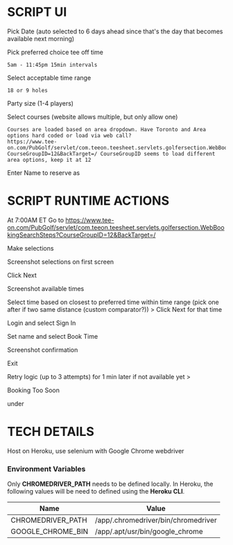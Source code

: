 SCRIPT UI
========

Pick Date (auto selected to 6 days ahead since that's the day that becomes available next morning)

Pick preferred choice tee off time

    5am - 11:45pm 15min intervals

Select acceptable time range

	18 or 9 holes

Party size (1-4 players)

Select courses (website allows multiple, but only allow one)
	 
	Courses are loaded based on area dropdown. Have Toronto and Area options hard coded or load via web call?
	https://www.tee-on.com/PubGolf/servlet/com.teeon.teesheet.servlets.golfersection.WebBookingSearchSteps?CourseGroupID=12&BackTarget=/ CourseGroupID seems to load different area options, keep it at 12

Enter Name to reserve as

SCRIPT RUNTIME ACTIONS
=========

At 7:00AM ET Go to https://www.tee-on.com/PubGolf/servlet/com.teeon.teesheet.servlets.golfersection.WebBookingSearchSteps?CourseGroupID=12&BackTarget=/

Make selections

Screenshot selections on first screen

Click Next

Screenshot available times

Select time based on closest to preferred time within time range (pick one after if two same distance (custom comparator?))
	> Click Next for that time

Login and select Sign In

Set name and select Book Time

Screenshot confirmation

Exit

Retry logic (up to 3 attempts) for 1 min later if not available yet
	> <p class="title">Booking Too Soon</p> under <div class="search-results-tee-times-message double-wide DVGC-message-box">

TECH DETAILS
==========
Host on Heroku, use selenium with Google Chrome webdriver


### Environment Variables
Only **CHROMEDRIVER_PATH** needs to be defined locally. In Heroku, the following values will be need to defined using the __Heroku CLI__.

| Name | Value |
|---|---|
| CHROMEDRIVER_PATH | /app/.chromedriver/bin/chromedriver |
| GOOGLE_CHROME_BIN | /app/.apt/usr/bin/google_chrome |